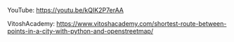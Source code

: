 YouTube:
https://youtu.be/kQIK2P7erAA

VitoshAcademy:
https://www.vitoshacademy.com/shortest-route-between-points-in-a-city-with-python-and-openstreetmap/